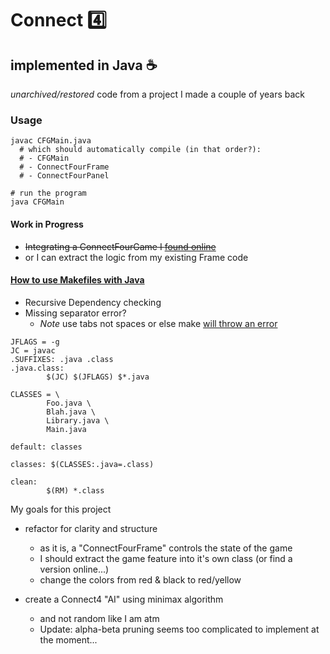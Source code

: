 # Connect :four:
## implemented in Java :coffee:
*unarchived/restored* code from a project I made a couple of years back

### Usage
```
javac CFGMain.java
  # which should automatically compile (in that order?):
  # - CFGMain
  # - ConnectFourFrame
  # - ConnectFourPanel

# run the program
java CFGMain
```

#### Work in Progress
- ~~Integrating a ConnectFourGame I [found online](https://medium.com/@ssaurel/creating-a-connect-four-game-in-java-f45356f1d6ba)~~
- or I can extract the logic from my existing Frame code

#### [How to use Makefiles with Java](https://www.cs.swarthmore.edu/~newhall/unixhelp/javamakefiles.html)
- Recursive Dependency checking
- Missing separator error?
  - *Note* use tabs not spaces or else make [will throw an error](https://stackoverflow.com/questions/16931770/makefile4-missing-separator-stop)
```
JFLAGS = -g
JC = javac
.SUFFIXES: .java .class
.java.class:
        $(JC) $(JFLAGS) $*.java

CLASSES = \
        Foo.java \
        Blah.java \
        Library.java \
        Main.java 

default: classes

classes: $(CLASSES:.java=.class)

clean:
        $(RM) *.class
```

My goals for this project
- refactor for clarity and structure
  - as it is, a "ConnectFourFrame" controls the state of the game
  - I should extract the game feature into it's own class (or find a version online...)
  - change the colors from red & black to red/yellow

- create a Connect4 "AI" using minimax algorithm
  - and not random like I am atm
  - Update: alpha-beta pruning seems too complicated to implement at the moment...